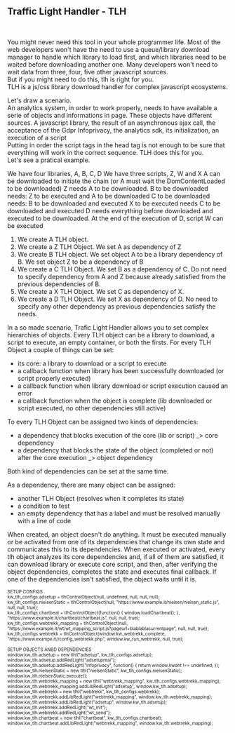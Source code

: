 <h2>Traffic Light Handler - TLH</h2><br />

You might never need this tool in your whole programmer life. Most of the web developers won't have the need to use a queue/library download manager to handle which library to load first, and which libraries need to be waited before downloading another one. Many developers won't need to wait data from three, four, five other javascript sources.<br />
But if you might need to do this, tlh is right for you.<br />
TLH is a js/css library download handler for complex javascript ecosystems. </p>
<p>Let's draw a scenario.<br />
An analytics system, in order to work properly, needs to have available a serie of objects and informations in page. These objects have different sources. A javascript library, the result of an asynchronous ajax call, the acceptance of the Gdpr Infoprivacy, the analytics sdk, its initialization, an execution of a script<br />
Putting in order the script tags in the head tag is not enough to be sure that everything will work in the correct sequence.
TLH does this for you. <br />
Let's see a pratical example.</p>
<p>We have four libraries, A, B, C, D
We have three scripts, Z, W and X
A can be downloaded to initiate the chain (or A must wait the DomContentLoaded to be downloaded)
Z needs A to be downloaded.
B to be downloaded needs: Z to be executed and A to be downloaded
C to be downloaded needs: B to be downloaded and executed
X to be executed needs C to be downloaded and executed
D needs everything before downloaded and executed to be downloaded.
At the end of the execution of D, script W can be executed
<p>
  <ol>
    <li> We create A TLH object. </li>
    <li> We create a Z TLH Object. We set A as dependency of Z</li>
    <li> We create B TLH object. We set object A to be a library dependency of B. We set object Z to be a dependency of B</li>
    <li> We create a C TLH Object. We set B as a dependency of C. Do not need to specify dependency from A and Z because already satisfied from the previous dependencies of B.</li>
    <li> We create a X TLH Object. We set C as dependency of X.</li>
    <li> We create a D TLH Object. We set X as dependency of D. No need to specify any other dependency as previous dependencies satisfy the needs.</li>
  </ol>
  In a so made scenario, Trafic Light Handler allows you to set complex hierarchies of objects. 
  Every TLH object can be a library to download, a script to execute, an empty container, or both the firsts.
  For every TLH Object a couple of things can be set:
  <ul>
    <li> its core: a library to download or a script to execute</li>
    <li> a callback function when library has been successfully downloaded (or script properly executed)</li>
    <li> a callback function when library download or script execution caused an error</li>
    <li> a callback function when the object is complete (lib downloaded or script executed, no other dependencies still active)</li>
  </ul>

  To every TLH Object can be assigned two kinds of dependencies:
  <ul>
    <li> a dependency that blocks execution of the core (lib or script) _> core dependency</li>
    <li> a dependency that blocks the state of the object (completed or not) after the core execution _> object dependency</li>
  </ul>
  Both kind of dependencies can be set at the same time.

  As a dependency, there are many object can be assigned: 
  <ul>
    <li>another TLH Object (resolves when it completes its state)</li>
    <li>a condition to test</li>
    <li>an empty dependency that has a label and must be resolved manually with a line of code</li>
  </ul>
When created, an object doesn't do anything. It must be executed manually or be activated from one of its dependencies that change its own state and communicates this to its dependencies. 
When executed or activated, every tlh object analyzes its core dependencies and, if all of them are satisfied, it can download library or execute  core script, and then, after verifying the object dependencies, completes the state and executes final callback. 
If one of the dependencies isn't satisfied, the object waits until it is.
</p>
<p style="font-size: 10px;">
SETUP CONFIGS<br/>
kw_tlh_configs.adsetup = tlhControlObject(null, undefined, null, null, null);<br/>
kw_tlh_configs.nielsenStatic = tlhControlObject(null, "https://www.example.it/nielsen/nielsen_static.js", null, null, true);<br/>
kw_tlh_configs.chartbeat = tlhControlObject(function() { window.loadChartbeat(); }, "https://www.example.it/chartbeat/chartbeat.js", null, null, true);<br/>
kw_tlh_configs.webtrekk_mapping = tlhControlObject(null, "https://www.example.it/wt/wt_mapping_script.js?pageurl=blablablacurrentpage", null, null, true);<br/>
kw_tlh_configs.webtrekk = tlhControlObject(window.kw_webtrekk_complete, "https://www.exampe.it//config_webtrekk.php", window.kw_run_webtrekk, null, true);<br/>   
<br />
SETUP OBJECTS ANBD DEPENDENCIES<br/>
window.kw_tlh.adsetup = new tlhl("adsetup", kw_tlh_configs.adsetup);<br/>
window.kw_tlh.adsetup.addRedLight("adsetupreal");<br/>
window.kw_tlh.adsetup.addRedLight("infoprivacy", function() { return window.kwdnt !== undefined; });<br/>
window.kw_tlh.nielsenStatic = new tlhl("nielsenStatic", kw_tlh_configs.nielsenStatic);<br/>
window.kw_tlh.nielsenStatic.execute();<br/>
window.kw_tlh.webtrekk_mapping = new tlhl("webtrekk_mapping", kw_tlh_configs.webtrekk_mapping);<br/>
window.kw_tlh.webtrekk_mapping.addLibRedLight("adsetup", window.kw_tlh.adsetup);<br/>
window.kw_tlh.webtrekk = new tlhl("webtrekk", kw_tlh_configs.webtrekk);		<br/>
window.kw_tlh.webtrekk.addLibRedLight("webtrekk_mapping", window.kw_tlh.webtrekk_mapping);<br/>
window.kw_tlh.webtrekk.addLibRedLight("adsetup", window.kw_tlh.adsetup);    <br/>
window.kw_tlh.webtrekk.addRedLight("wt_init");<br/>
window.kw_tlh.webtrekk.addRedLight("wt_send");<br/>
window.kw_tlh.chartbeat = new tlhl("chartbeat", kw_tlh_configs.chartbeat);<br/>
window.kw_tlh.chartbeat.addLibRedLight("webtrekk_mapping", window.kw_tlh.webtrekk_mapping);<br/>
</p>
